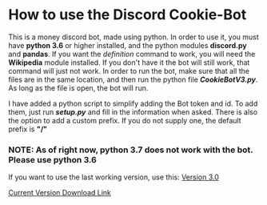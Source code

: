# How to use the Discord Cookie-Bot

This is a money discord bot, made using python. In order to use it, you must have **python 3.6** or higher installed, and the python modules **discord.py** and **pandas**. If you want the *definition* command to work, you will need the **Wikipedia** module installed. If you don't have it the bot will still work, that command will just not work. In order to run the bot, make sure that all the files are in the same location, and then run the python file ***CookieBotV3.py***. As long as the file is open, the bot will run.

I have added a python script to simplify adding the Bot token and id. To add them, just run ***setup.py*** and fill in the information when asked. There is also the option to add a custom prefix. If you do not supply one, the default prefix is **"/"**

### NOTE: As of right now, python 3.7 does not work with the bot. Please use python 3.6

If you want to use the last working version, use this: [Version 3.0](https://github.com/HyperNebula/Cookie-Bot/releases/download/v3.0/v3.0-PythonFiles.zip)

[Current Version Download Link](https://github.com/The-Canadians-Friend/Cookie-Bot/archive/master.zip)
